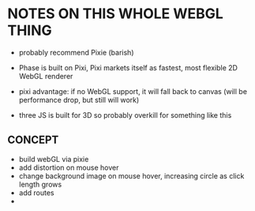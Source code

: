 # NOTES ON THIS WHOLE WEBGL THING

- probably recommend Pixie (barish)

- Phase is built on Pixi, Pixi markets itself as fastest, most flexible 2D WebGL renderer

- pixi advantage: if no WebGL support, it will fall back to canvas (will be performance drop, but still will work)

- three JS is built for 3D so probably overkill for something like this

## CONCEPT

- build webGL via pixie
- add distortion on mouse hover
- change background image on mouse hover, increasing circle as click length grows
- add routes
- 